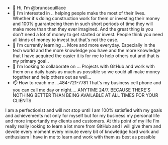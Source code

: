 - 👋 Hi, I’m @brunosquillace
- 👀 I’m interested in .. helping people make the most of their lives. Whether it's doing construction work for them or investing their money and 100% guaranteeing them in such short periods of time they will make more than than they ever imagined. And the great thing is you don't need a lot of money to get started or invest. People think you need all kinds of money to invest but that's not the case.
- 🌱 I’m currently learning ... More and more everyday. Especially in the tech world and the more knowledge you have and the more knowledge that I have acquired the easier it is for me to help others out and that is my primary goal..
- 💞️ I’m looking to collaborate on ... Projects with GitHub and work with them on a daily basis as much as possible so we could all make money together and help others out as well...
- 📫 How to reach me ...484-721-7781 That's my business cell phone and you can call me day or night.... ANYTIME 24/7. BECAUSE THERE'S NOTHING BETTER THAN BEING AVAILABLE AT ALL TIMES FOR YOUR CLIENTS

<!---
brunosquillace/brunosquillace is a hard working, eager to learn, very smart and educated, and most importantly I am very unselfish. I love helping others and doing for others even if it's at my own expense.. 💵💵 💰  special Man that knows his shit ✨ repository because its `README.md` (this file) appears on your GitHub profile.
You can click the Preview link to take a look at your changes.
--->
I am a perfectionist and will not stop until I am 100% satisfied with my goals and achievements not only for myself but for my business my personal life and more importantly my clients and customers. At this point of my life I'm really really looking to learn a lot more from GitHub and I will give them and devote every moment every minute every bit of knowledge hard work and enthusiasm I have in me to learn and work with them as best as possible
